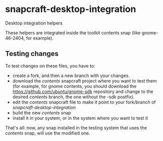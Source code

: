 # snapcraft-desktop-integration
Desktop integration helpers

These helpers are integrated inside the toolkit contents snap (like
gnome-46-2404, for example).

## Testing changes

To test changes on these files, you have to:

* create a fork, and then a new branch with your changes.
* download the *contents* snapcraft project where you want to
  test them (for example, for gnome contents, you should download
  the https://github.com/ubuntu/gnome-sdk repository and change
  to the desired *contents* branch, the one without the -sdk
  postfix).
* edit the *contents* snapcraft file to make it point to your fork/branch
  of *snapcraft-desktop-integration*
* build the new *contents* snap
* install it in your system, or in the system where you want to test it

That's all: now, any snap installed in the testing system that uses the
*contents* snap, will use the modified one.
